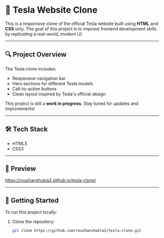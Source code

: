 # 🚗 Tesla Website Clone

This is a responsive clone of the official Tesla website built using **HTML** and **CSS** only. The goal of this project is to improve frontend development skills by replicating a real-world, modern UI.

---

## 🔍 Project Overview

The Tesla clone includes:
- Responsive navigation bar
- Hero sections for different Tesla models
- Call-to-action buttons
- Clean layout inspired by Tesla's official design

This project is still a **work in progress**. Stay tuned for updates and improvements!

---

## 🛠️ Tech Stack

- HTML5  
- CSS3

---

## 📸 Preview

https://roushanshukla2.github.io/tesla-clone/

---

## 🚀 Getting Started

To run this project locally:

1. Clone the repository:
   ```bash
   git clone https://github.com/roushanshukla2/tesla-clone.git
